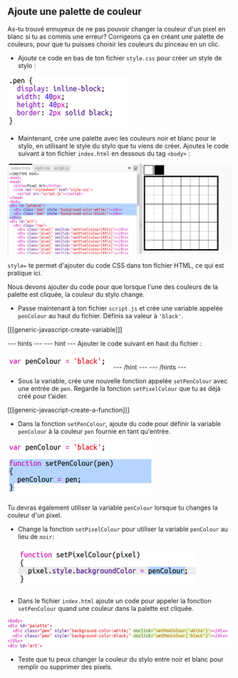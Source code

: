 ## Ajoute une palette de couleur

As-tu trouvé ennuyeux de ne pas pouvoir changer la couleur d'un pixel en blanc si tu as commis une erreur? Corrigeons ça en créant une palette de couleurs, pour que tu puisses choisir les couleurs du pinceau en un clic.

+ Ajoute ce code en bas de ton fichier `style.css` pour créer un style de stylo :

![capture d'écran](images/pixel-art-pen.png)

+ Maintenant, crée une palette avec les couleurs noir et blanc pour le stylo, en utilisant le style du stylo que tu viens de créer. Ajoutes le code suivant à ton fichier `index.html` en dessous du tag `<body>` :

![capture d’écran](images/pixel-art-palette.png)

`style=` te permet d'ajouter du code CSS dans ton fichier HTML, ce qui est pratique ici.

Nous devons ajouter du code pour que lorsque l'une des couleurs de la palette est cliquée, la couleur du stylo change.

+ Passe maintenant à ton fichier `script.js` et crée une variable appelée `penColour` au haut du fichier. Définis sa valeur à `'black'`.

[[[generic-javascript-create-variable]]]

\--- hints \--- \--- hint \--- Ajouter le code suivant en haut du fichier :

![capture d'écran](images/pixel-art-pencolour.png) \--- /hint \--- \--- /hints \---

+ Sous la variable, crée une nouvelle fonction appelée `setPenColour` avec une entrée de `pen`. Regarde la fonction `setPixelColour` que tu as déjà créé pour t’aider.

[[[generic-javascript-create-a-function]]]

+ Dans la fonction `setPenColour`, ajoute du code pour définir la variable `penColour` à la couleur `pen` fournie en tant qu'entrée.

![capture d'écran](images/pixel-art-set-pen.png)

Tu devras également utiliser la variable `penColour` lorsque tu changes la couleur d'un pixel.

+ Change la fonction `setPixelColour` pour utiliser la variable `penColour` au lieu de `noir`:
    
    ![capture d'écran](images/pixel-art-use-pen.png)

+ Dans le fichier `index.html` ajoute un code pour appeler la fonction `setPenColour` quand une couleur dans la palette est cliquée.

![capture d'écran](images/pixel-art-palette-onclick.png)

+ Teste que tu peux changer la couleur du stylo entre noir et blanc pour remplir ou supprimer des pixels.